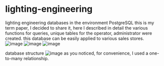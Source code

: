 # lighting-engineering
lighting engineering  databases in the environment PostgreSQL
this is my term paper, I decided to share it, here I described in detail the various functions for queries, unique tables for the operator, administrator were created. this database can be easily applied to various sales stores.
![image](https://user-images.githubusercontent.com/75854478/144716610-edebda03-00f7-4762-b289-d2225a2917af.png)
![image](https://user-images.githubusercontent.com/75854478/144716619-c169e03a-5bde-4b9d-a8df-44246ba522d1.png)
![image](https://user-images.githubusercontent.com/75854478/144716627-b316e072-5fd5-49e6-b7d0-72d65a58d768.png)

database structure
![image](https://user-images.githubusercontent.com/75854478/144716670-994914f0-ee3c-4e88-b892-5e23b8376af0.png)
as you noticed, for convenience, I used a one-to-many relationship. 
